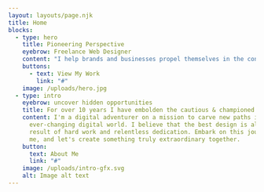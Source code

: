 ```yaml
---
layout: layouts/page.njk
title: Home
blocks:
  - type: hero
    title: Pioneering Perspective
    eyebrow: Freelance Web Designer
    content: "I help brands and businesses propel themselves in the connected world. "
    buttons:
      - text: View My Work
        link: "#"
    image: /uploads/hero.jpg
  - type: intro
    eyebrow: uncover hidden opportunities
    title: For over 10 years I have embolden the cautious & championed the brave.
    content: I'm a digital adventurer on a mission to carve new paths in the
      ever-changing digital world. I believe that the best design is always the
      result of hard work and relentless dedication. Embark on this journey with
      me, and let's create something truly extraordinary together.
    button:
      text: About Me
      link: "#"
    image: /uploads/intro-gfx.svg
    alt: Image alt text
---
```

